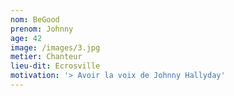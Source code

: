 ```yaml
---
nom: BeGood
prenom: Johnny
age: 42
image: /images/3.jpg
metier: Chanteur
lieu-dit: Ecrosville
motivation: '> Avoir la voix de Johnny Hallyday'
---
```


